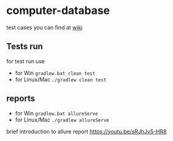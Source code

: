 # computer-database

test cases you can find at [wiki]

## Tests run

for test run use

* for Win `gradlew.bat clean test`
* for Linux/Mac `./gradlew clean test`

## reports

* for Win `gradlew.bat allureServe` 
* for Linux/Mac  `./gradlew allureServe`

brief introduction to allure report https://youtu.be/sRJhJv5-HR8


[wiki]: https://github.com/sirdir/computer-database/wiki#test-cases